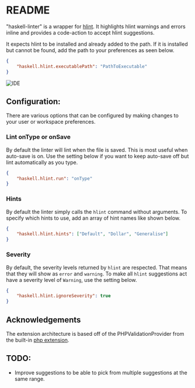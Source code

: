# README

"haskell-linter" is a wrapper for [hlint](http://community.haskell.org/~ndm/hlint/). It highlights hlint warnings and errors inline and provides a code-action to accept hlint suggestions.

It expects hlint to be installed and already added to the path. If it is installed but cannot be found, add the path to your preferences as seen below.

```json
{
	"haskell.hlint.executablePath": "PathToExecutable"
}
```

![IDE](https://media.giphy.com/media/l41lUI8WUMfgNlfvq/giphy.gif)

## Configuration:
There are various options that can be configured by making changes to your user or workspace preferences.

### Lint onType or onSave
By default the linter will lint when the file is saved. This is most useful when auto-save is on. Use the setting below if you want to keep auto-save off but lint automatically as you type.

```json
{
	"haskell.hlint.run": "onType"
}
```

### Hints
By default the linter simply calls the `hlint` command without arguments. To specify which hints to use, add an array of hint names like shown below.
 
```json
{
	"haskell.hlint.hints": ["Default", "Dollar", "Generalise"]
}
```

### Severity
By default, the severity levels returned by `hlint` are respected. That means that they will show as `error` and `warning`. To make all `hlint` suggestions act have a severity level of `Warning`, use the setting below.

```json
{
	"haskell.hlint.ignoreSeverity": true 
}
```

## Acknowledgements
The extension architecture is based off of the PHPValidationProvider from the built-in [php extension](https://github.com/Microsoft/vscode/tree/master/extensions/php).

## TODO:
- Improve suggestions to be able to pick from multiple suggestions at the same range.
